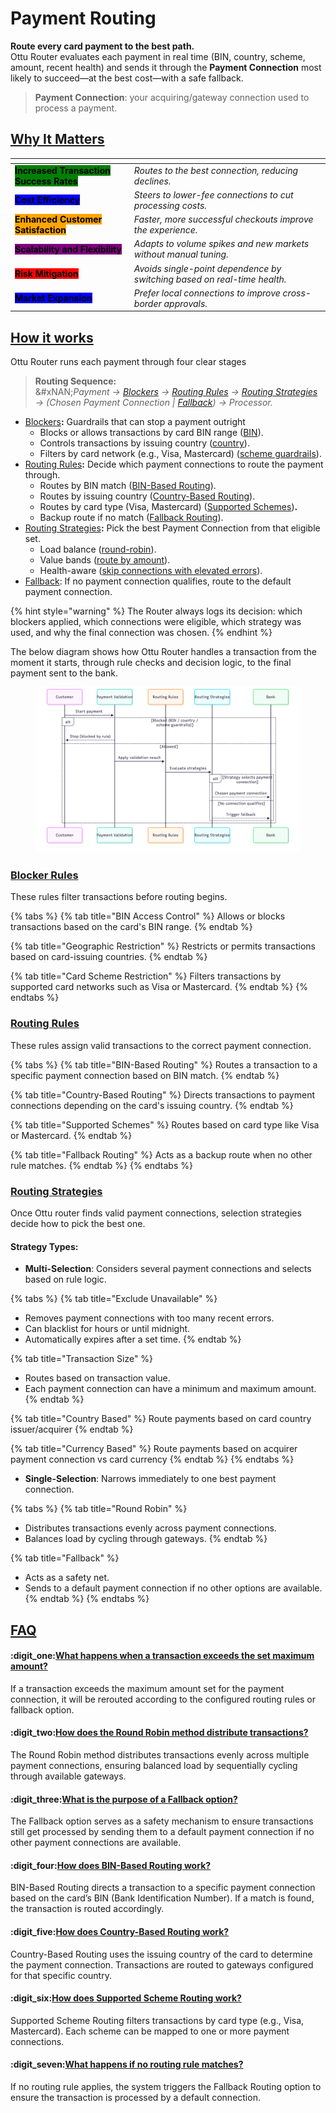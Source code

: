 # Payment Routing

**Route every card payment to the best path.**\
Ottu Router evaluates each payment in real time (BIN, country, scheme, amount, recent health) and sends it through the **Payment Connection** most likely to succeed—at the best cost—with a safe fallback.

> **Payment Connection**: your acquiring/gateway connection used to process a payment.

## [Why It Matters](payment-routing.md#why-it-matters)

<table data-view="cards"><thead><tr><th></th><th></th></tr></thead><tbody><tr><td><mark style="background-color:green;"><strong>Increased Transaction Success Rates</strong></mark></td><td><em>Routes to the best connection, reducing declines.</em></td></tr><tr><td><mark style="background-color:blue;"><strong>Cost Efficiency</strong></mark> </td><td><em>Steers to lower-fee connections to cut processing costs.</em></td></tr><tr><td><mark style="background-color:orange;"><strong>Enhanced Customer Satisfaction</strong></mark></td><td><em>Faster, more successful checkouts improve the experience.</em></td></tr><tr><td><mark style="background-color:purple;"><strong>Scalability and Flexibility</strong></mark></td><td><em>Adapts to volume spikes and new markets without manual tuning.</em></td></tr><tr><td><mark style="background-color:red;"><strong>Risk Mitigation</strong></mark></td><td><em>Avoids single-point dependence by switching based on real-time health.</em></td></tr><tr><td><mark style="background-color:blue;"><strong>Market Expansion</strong></mark></td><td><em>Prefer local connections to improve cross-border approvals.</em></td></tr></tbody></table>

## [How it works](payment-routing.md#how-it-works)

Ottu Router runs each payment through four clear stages

> **Routing Sequence:**\
> &#xNAN;_&#x50;ayment →_ [_Blockers_](payment-routing.md#blocker-rules) _→_ [_Routing Rules_](payment-routing.md#routing-rules) _→_ [_Routing Strategies_](payment-routing.md#routing-strategies) _→ (Chosen Payment Connection |_ [_Fallback_](payment-routing.md#fallback)_) → Processor._

* [Blockers](payment-routing.md#blocker-rules)**:** Guardrails that can stop a payment outright&#x20;
  * Blocks or allows transactions by card BIN range ([BIN](payment-routing.md#bin-access-control)).
  * Controls transactions by issuing country ([country](payment-routing.md#country-based-routing)).&#x20;
  * Filters by card network (e.g., Visa, Mastercard) ([scheme guardrails](payment-routing.md#card-scheme-restriction)).
* [Routing Rules](payment-routing.md#routing-rules)**:** Decide which payment connections to route the payment through.
  * Routes by BIN match ([BIN-Based Routing](payment-routing.md#bin-based-routing)).
  * Routes by issuing country ([Country-Based Routing](payment-routing.md#country-based-routing)).
  * Routes by card type (Visa, Mastercard) ([Supported Schemes](payment-routing.md#supported-schemes))**.**&#x20;
  * Backup route if no match ([Fallback Routing](payment-routing.md#fallback-routing)).
* [Routing Strategies](payment-routing.md#routing-strategies)**:** Pick the best Payment Connection from that eligible set.
  * Load balance ([round-robin](payment-routing.md#round-robin)).
  * Value bands ([route by amount](payment-routing.md#transaction-size)).
  * Health-aware ([skip connections with elevated errors](payment-routing.md#exclude-unavailable)).
* [Fallback](payment-routing.md#fallback): If no payment  connection qualifies, route to the default payment connection.

{% hint style="warning" %}
The Router always logs its decision: which blockers applied, which connections were eligible, which strategy was used, and why the final connection was chosen.
{% endhint %}

The below diagram shows how Ottu Router handles a transaction  from the moment it starts, through rule checks and decision logic, to the final payment sent to the bank.

<figure><img src="../.gitbook/assets/Untitled diagram _ Mermaid Chart-2025-09-02-084927.png" alt=""><figcaption></figcaption></figure>

### [**Blocker Rules**](payment-routing.md#blocker-rules)

These rules filter transactions before routing begins.

{% tabs %}
{% tab title="BIN Access Control" %}
Allows or blocks transactions based on the card's BIN range.
{% endtab %}

{% tab title="Geographic Restriction" %}
Restricts or permits transactions based on card-issuing countries.
{% endtab %}

{% tab title="Card Scheme Restriction" %}
Filters transactions by supported card networks such as Visa or Mastercard.
{% endtab %}
{% endtabs %}

### [**Routing Rules**](payment-routing.md#routing-rules)

These rules assign valid transactions to the correct payment connection.

{% tabs %}
{% tab title="BIN-Based Routing" %}
Routes a transaction to a specific payment connection based on BIN match.
{% endtab %}

{% tab title="Country-Based Routing" %}
Directs transactions to payment connections depending on the card's issuing country.
{% endtab %}

{% tab title="Supported Schemes" %}
Routes based on card type like Visa or Mastercard.
{% endtab %}

{% tab title="Fallback Routing" %}
Acts as a backup route when no other rule matches.
{% endtab %}
{% endtabs %}

### [Routing Strategies](payment-routing.md#ro-strategies)

Once Ottu router finds valid payment connections, selection strategies decide how to pick the best one.

#### **Strategy Types:**

* **Multi-Selection**: Considers several payment connections and selects based on rule logic.

{% tabs %}
{% tab title="Exclude Unavailable" %}
- Removes payment connections with too many recent errors.
- Can blacklist for hours or until midnight.
- Automatically expires after a set time.
{% endtab %}

{% tab title="Transaction Size" %}
* Routes based on transaction value.
* Each payment connection can have a minimum and maximum amount.
{% endtab %}

{% tab title="Country Based" %}
Route payments based on card country issuer/acquirer
{% endtab %}

{% tab title="Currency Based" %}
Route payments based on acquirer payment connection vs card currency
{% endtab %}
{% endtabs %}

* **Single-Selection**: Narrows immediately to one best payment connection.

{% tabs %}
{% tab title="Round Robin" %}
- Distributes transactions evenly across payment connections.
- Balances load by cycling through gateways.
{% endtab %}

{% tab title="Fallback" %}
* Acts as a safety net.
* Sends to a default payment connection if no other options are available.
{% endtab %}
{% endtabs %}

## [FAQ](payment-routing.md#faq)

#### :digit\_one:[**What happens when a transaction exceeds the set maximum amount?**](payment-routing.md#what-happens-when-a-transaction-exceeds-the-set-maximum-amount)

If a transaction exceeds the maximum amount set for the payment connection, it will be rerouted according to the configured routing rules or fallback option.

#### :digit\_two:[**How does the Round Robin method distribute transactions?**](payment-routing.md#how-does-the-round-robin-method-distribute-transactions)

The Round Robin method distributes transactions evenly across multiple payment connections, ensuring balanced load by sequentially cycling through available gateways.

#### :digit\_three:[**What is the purpose of a Fallback option?**](payment-routing.md#what-is-the-purpose-of-a-fallback-option)

The Fallback option serves as a safety mechanism to ensure transactions still get processed by sending them to a default payment connection if no other payment connections are available.

#### :digit\_four:[**How does BIN-Based Routing work?**](payment-routing.md#how-does-bin-based-routing-work)

BIN-Based Routing directs a transaction to a specific payment connection based on the card’s BIN (Bank Identification Number). If a match is found, the transaction is routed accordingly.

#### :digit\_five:[**How does Country-Based Routing work?**](payment-routing.md#how-does-country-based-routing-work)

Country-Based Routing uses the issuing country of the card to determine the payment connection. Transactions are routed to gateways configured for that specific country.

#### :digit\_six:[**How does Supported Scheme Routing work?**](payment-routing.md#how-does-supported-scheme-routing-work)

Supported Scheme Routing filters transactions by card type (e.g., Visa, Mastercard). Each scheme can be mapped to one or more payment connections.

#### :digit\_seven:[**What happens if no routing rule matches?**](payment-routing.md#what-happens-if-no-routing-rule-matches)

If no routing rule applies, the system triggers the Fallback Routing option to ensure the transaction is processed by a default connection.
